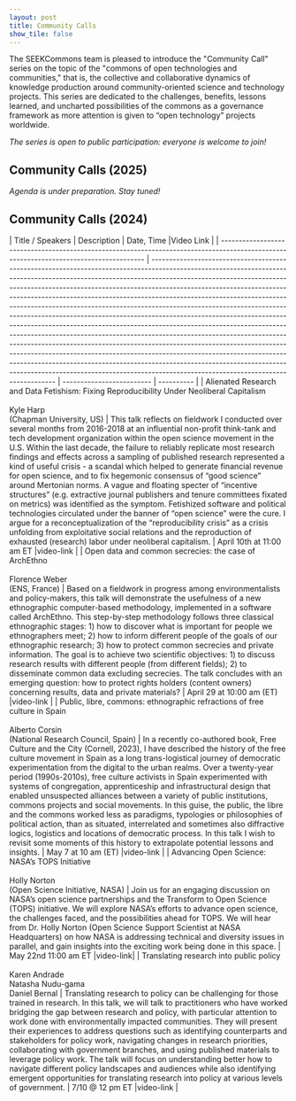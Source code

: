 ```yaml
---
layout: post
title: Community Calls
show_tile: false
---
```

The SEEKCommons team is pleased to introduce the "Community Call" series on the topic of the "commons of open technologies and communities," that is, the collective and collaborative dynamics of knowledge production around community-oriented science and technology projects. This series are dedicated to the challenges, benefits, lessons learned, and uncharted possibilities of the commons as a governance framework as more attention is given to “open technology” projects worldwide. 

_The series is open to public participation: everyone is welcome to join!_

## Community Calls (2025)

_Agenda is under preparation. Stay tuned!_

## Community Calls (2024)

| Title / Speakers                                                                                                                       | Description                                                                                                                                                                                                                                                                                                                                                                                                                                                                                                                                                                                                                                                                                                                                                                                                                                                                                                                                                                                                                 | Date, Time                |Video Link | | -------------------------------------------------------------------------------------------------------------------------------------- | --------------------------------------------------------------------------------------------------------------------------------------------------------------------------------------------------------------------------------------------------------------------------------------------------------------------------------------------------------------------------------------------------------------------------------------------------------------------------------------------------------------------------------------------------------------------------------------------------------------------------------------------------------------------------------------------------------------------------------------------------------------------------------------------------------------------------------------------------------------------------------------------------------------------------------------------------------------------------------------------------------------------------- | ------------------------- | ---------- |
| Alienated Research and Data Fetishism: Fixing Reproducibility Under Neoliberal Capitalism<br><br>Kyle Harp<br>(Chapman University, US) | This talk reflects on fieldwork I conducted over several months from 2016-2018 at an influential non-profit think-tank and tech development organization within the open science movement in the U.S. Within the last decade, the failure to reliably replicate most research findings and effects across a sampling of published research represented a kind of useful crisis - a scandal which helped to generate financial revenue for open science, and to fix hegemonic consensus of “good science” around Mertonian norms. A vague and floating specter of “incentive structures” (e.g. extractive journal publishers and tenure committees fixated on metrics) was identified as the symptom. Fetishized software and political technologies circulated under the banner of “open science” were the cure. I argue for a reconceptualization of the “reproducibility crisis” as a crisis unfolding from exploitative social relations and the reproduction of exhausted (research) labor under neoliberal capitalism. | April 10th at 11:00 am ET |video-link           |
| Open data and common secrecies: the case of ArchEthno<br><br>Florence Weber<br>(ENS, France)                                           | Based on a fieldwork in progress among environmentalists and policy-makers, this talk will demonstrate the usefulness of a new ethnographic computer-based methodology, implemented in a software called ArchEthno. This step-by-step methodology follows three classical ethnographic stages: 1) how to discover what is important for people we ethnographers meet; 2) how to inform different people of the goals of our ethnographic research; 3) how to protect common secrecies and private information. The goal is to achieve two scientific objectives: 1) to discuss research results with different people (from different fields); 2) to disseminate common data excluding secrecies. The talk concludes with an emerging question: how to protect rights holders (content owners) concerning results, data and private materials?                                                                                                                                                                              | April 29 at 10:00 am (ET) |video-link          |
| Public, libre, commons: ethnographic refractions of free culture in Spain<br><br>Alberto Corsin<br>(National Research Council, Spain)  | In a recently co-authored book, Free Culture and the City (Cornell, 2023), I have described the history of the free culture movement in Spain as a long trans-logistical journey of democratic experimentation from the digital to the urban realms. Over a twenty-year period (1990s-2010s), free culture activists in Spain experimented with systems of congregation, apprenticeship and infrastructural design that enabled unsuspected alliances between a variety of public institutions, commons projects and social movements. In this guise, the public, the libre and the commons worked less as paradigms, typologies or philosophies of political action, than as situated, interrelated and sometimes also diffractive logics, logistics and locations of democratic process. In this talk I wish to revisit some moments of this history to extrapolate potential lessons and insights.                                                                                                                       | May 7 at 10 am (ET)       |video-link           |
| Advancing Open Science: NASA’s TOPS Initiative<br><br>Holly Norton<br>(Open Science Initiative, NASA)                                  | Join us for an engaging discussion on NASA’s open science partnerships and the Transform to Open Science (TOPS) initiative. We will explore NASA’s efforts to advance open science, the challenges faced, and the possibilities ahead for TOPS. We will hear from Dr. Holly Norton (Open Science Support Scientist at NASA Headquarters) on how NASA is addressing technical and diversity issues in parallel, and gain insights into the exciting work being done in this space.                                                                                                                                                                                                                                                                                                                                                                                                                                                                                                                                           | May 22nd 11:00 am ET      |video-link|
| Translating research into public policy<br><br>Karen Andrade<br>Natasha Nudu-gama<br>Daniel Bernal                                     | Translating research to policy can be challenging for those trained in research. In this talk, we will talk to practitioners who have worked bridging the gap between research and policy, with particular attention to work done with environmentally impacted communities. They will present their experiences to address questions such as identifying counterparts and stakeholders for policy work, navigating changes in research priorities, collaborating with government branches, and using published materials to leverage policy work. The talk will focus on understanding better how to navigate different policy landscapes and audiences while also identifying emergent opportunities for translating research into policy at various levels of government.                                                                                                                                                                                                                                                | 7/10 @ 12 pm ET           |video-link            |
